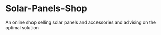 # Solar-Panels-Shop
An online shop selling solar panels and accessories and advising on the optimal solution
